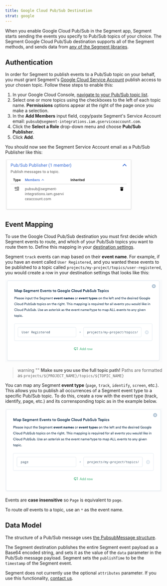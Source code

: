 ```yaml
---
title: Google Cloud Pub/Sub Destination
strat: google
---
```



When you enable Google Cloud Pub/Sub in the Segment app, Segment starts sending the events you specify to Pub/Sub topics of your choice. The Segment Google Cloud Pub/Sub destination supports all of the Segment methods, and sends data from [any of the Segment libraries](/docs/connections/sources/catalog/).

## Authentication

In order for Segment to publish events to a Pub/Sub topic on your behalf, you must grant Segment's [Google Cloud Service Account](https://cloud.google.com/iam/docs/understanding-service-accounts) publish access to your chosen topic. Follow these steps to enable this:

1. In your Google Cloud Console, [navigate to your Pub/Sub topic list](https://console.cloud.google.com/cloudpubsub/topicList).
2. Select one or more topics using the checkboxes to the left of each topic name. **Permissions** options appear at the right of the page once you make a selection.
3. In the **Add Members** input field, copy/paste Segment's Service Account email: `pubsub@segment-integrations.iam.gserviceaccount.com`.
4. Click the **Select a Role** drop-down menu and choose **Pub/Sub Publisher**.
5. Click **Add**.

You should now see the Segment Service Account email as a Pub/Sub Publisher like this:

![track event mapping screenshot](images/publisher.png)

## Event Mapping

To use the Google Cloud Pub/Sub destination you must first decide which Segment events to route, and which of your Pub/Sub topics you want to route them to. Define this mapping in your [destination settings](#settings).

Segment `track` events can map based on their **event name**. For example, if you have an event called `User Registered`, and you wanted these events to be published to a topic called `projects/my-project/topics/user-registered`, you would create a row in your destination settings that looks like this:

![track event mapping screenshot](images/track_mapping.png)

> warning ""
> **Make sure you use the full topic path!** Paths are formatted as `projects/${PROJECT_NAME}/topics/${TOPIC_NAME}`

You can map any Segment **event type** (`page`, `track`, `identify`, `screen`, etc.). This allows you to publish all occurrences of a Segment event type to a specific Pub/Sub topic. To do this, create a row with the event type (track, identify, page, etc.) and its corrensponding topic as in the example below.

![page event mapping screenshot](images/page_mapping.png)

Events are **case insensitive** so `Page` is equivalent to `page`.

To route _all_ events to a topic, use an `*` as the event name.

## Data Model

The structure of a Pub/Sub message uses [the PubsubMessage structure](https://cloud.google.com/pubsub/docs/reference/rest/v1/PubsubMessage).

The Segment destination publishes the entire Segment event payload as a Base64 encoded string, and sets it as the value of the `data` parameter in the Pub/Sub message payload. Segment sets the `publishTime` to be the `timestamp` of the Segment event.

Segment does not currently use the optional `attributes` parameter. If you use this functionality, [contact us](https://segment.com/help/contact).
